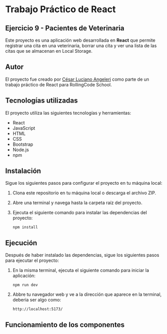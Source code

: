 # Trabajo Práctico de React
## Ejercicio 9 - Pacientes de Veterinaria
Este proyecto es una aplicación web desarrollada en **React** que permite registrar una cita en una veterinaria, borrar una cita y ver una lista de las citas que se almacenan en Local Storage.

## Autor

El proyecto fue creado por [César Luciano Angeleri](https://www.linkedin.com/in/cesar-luciano-angeleri/) como parte de un trabajo práctico de React para RollingCode School.

## Tecnologías utilizadas

El proyecto utiliza las siguientes tecnologías y herramientas:

- React
- JavaScript
- HTML
- CSS
- Bootstrap
- Node.js
- npm

## Instalación

Sigue los siguientes pasos para configurar el proyecto en tu máquina local:

1. Clona este repositorio en tu máquina local o descarga el archivo ZIP.
2. Abre una terminal y navega hasta la carpeta raíz del proyecto.
3. Ejecuta el siguiente comando para instalar las dependencias del proyecto:

    ```
    npm install
    ```

## Ejecución

Después de haber instalado las dependencias, sigue los siguientes pasos para ejecutar el proyecto:

1. En la misma terminal, ejecuta el siguiente comando para iniciar la aplicación:

    ```
    npm run dev
    ```

2. Abbre tu navegador web y ve a la dirección que aparece en la terminal, deberia ser algo como:
    ```
    http://localhost:5173/
    ```

## Funcionamiento de los componentes
